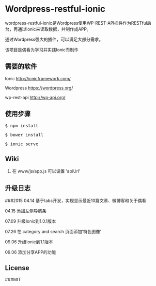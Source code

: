 # Wordpress-restful-ionic
wordpress-restful-ionic是Wordpress使用WP-REST-API插件作为RESTful后台，再通过Ionic来读取数据，并制作成APP。 

通过Wordpress强大的插件，可以满足大部分需求。

该项目是偶看为学习并实践Ionic而制作

## 需要的软件

Ionic http://ionicframework.com/

Wordpress https://wordpress.org/

wp-rest-api http://wp-api.org/

## 使用步骤
<pre>$ npm install </pre>
<pre>$ bower install </pre>
<pre>$ ionic serve </pre>

## Wiki
1.   在 www/js/app.js 可以设置 'apiUrl'

## 升级日志
###2015
04.14 基于tabs开发，实现显示最近10篇文章、微博客和关于偶看

04.15 添加左侧导航条

07.09 升级Ionic到1.0.1版本

07.26 在 category and search 页面添加‘特色图像’

09.06 升级Ionic到1.1版本

09.06 添加分享APP的功能

## License

###MIT
